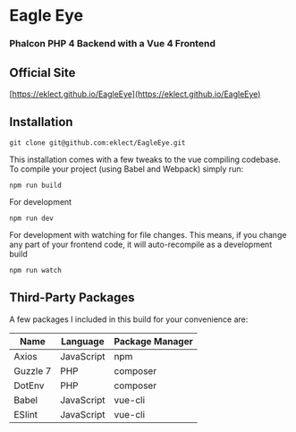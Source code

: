# Eagle Eye
### Phalcon PHP 4 Backend with a Vue 4 Frontend

## Official Site
[https://eklect.github.io/EagleEye](https://eklect.github.io/EagleEye)
## Installation
```
git clone git@github.com:eklect/EagleEye.git

```

This installation comes with a few tweaks to the vue compiling codebase. To compile your project (using Babel and Webpack) simply run:
```
npm run build
```

For development
```
npm run dev
```
For development with watching for file changes. This means, if you change any part of your frontend code, it will auto-recompile as a development build
```
npm run watch
```
## Third-Party Packages
A few packages I included in this build for your convenience are:

Name | Language | Package Manager
-|-|-
Axios | JavaScript | npm
Guzzle 7 | PHP | composer
DotEnv | PHP | composer
Babel | JavaScript | vue-cli
ESlint | JavaScript | vue-cli
